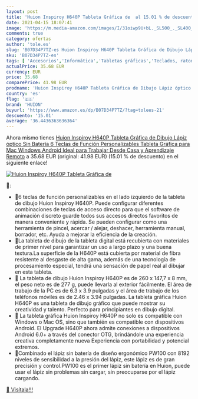```yaml
---
layout: post
title: 'Huion Inspiroy H640P Tableta Gráfica de  al 15.01 % de descuento'
date: 2021-04-15 18:07:41
image: 'https://m.media-amazon.com/images/I/31oiwp9U+bL._SL500_._SL400_.jpg'
comments: true
category: ofertas
author: 'tole.es'
slug: 'B07D34P7TZ-es Huion Inspiroy H640P Tableta Gráfica de Dibujo Lápiz...'
sku: 'B07D34P7TZ-es'
tags: [ 'Accesorios','Informática','Tabletas gráficas','Teclados, ratones y periféricos de entrada','huion','lápiz', ]
actualPrice: 35.68 EUR
currency: EUR
price: 35.68
comparePrice: 41.98 EUR
prodname: 'Huion Inspiroy H640P Tableta Gráfica de Dibujo Lápiz óptico Sin Batería 6 Teclas de Función Personalizables Tableta Gráfica para Mac Windows Android Ideal para Trabajar Desde Casa y Aprendizaje Remoto'
country: 'es'
flag: '🇪🇸'
brand: 'HUION'
buyurl: 'https://www.amazon.es/dp/B07D34P7TZ/?tag=tolees-21'
descuento: '15.01'
average: '36.4436363636364'
---
```


Ahora mismo tienes [Huion Inspiroy H640P Tableta Gráfica de Dibujo Lápiz óptico Sin Batería 6 Teclas de Función Personalizables Tableta Gráfica para Mac Windows Android Ideal para Trabajar Desde Casa y Aprendizaje Remoto](https://www.amazon.es/dp/B07D34P7TZ/?tag=tolees-21) a 35.68 EUR (original: 41.98 EUR) (15.01 %  de descuento) en el siguiente enlace!

[![Huion Inspiroy H640P Tableta Gráfica de ](https://m.media-amazon.com/images/I/31oiwp9U+bL._SL500_._SL400_.jpg)](https://www.amazon.es/dp/B07D34P7TZ/?tag=tolees-21)

🔎:

- 👑6 teclas de función personalizables en el lado izquierdo de la tableta de dibujo Huion Inspiroy H640P. Puede configurar diferentes combinaciones de teclas de acceso directo para que el software de animación discreto guarde todos sus accesos directos favoritos de manera conveniente y rápida. Se pueden configurar como una herramienta de pincel, acercar / alejar, deshacer, herramienta manual, borrador, etc. Ayuda a mejorar la eficiencia de la creación.
- 👑La tableta de dibujo de la tableta digital está recubierta con materiales de primer nivel para garantizar un uso a largo plazo y una buena textura.La superficie de la H640P está cubierta por material de fibra resistente al desgaste de alta gama, además de una tecnología de procesamiento especial, tendrá una sensación de papel real al dibujar en esta tableta.
- 👑 La tableta de dibujo Huion Inspiroy H640P es de 260 x 147,7 x 8 mm, el peso neto es de 277 g, puede llevarla al exterior fácilmente. El área de trabajo de la PC es de 6.3 x 3.9 pulgadas y el área de trabajo de los teléfonos móviles es de 2.46 x 3.94 pulgadas. La tableta gráfica Huion H640P es una tableta de dibujo gráfico que puede mostrar su creatividad y talento. Perfecto para principiantes en dibujo digital.
- 👑 La tableta gráfica Huion Inspiroy H640P no solo es compatible con Windows o Mac OS, sino que también es compatible con dispositivos Android. El Upgrade H640P ahora admite conexiones a dispositivos Android 6.0+ a través del conector OTG, brindándole una experiencia creativa completamente nueva Experiencia con portabilidad y potencial extremos.
- 👑Combinado el lápiz sin batería de diseño ergonómico PW100 con 8192 niveles de sensibilidad a la presión del lápiz, este lápiz es de gran precisión y control.PW100 es el primer lápiz sin batería en Huion, puede usar el lápiz sin problemas sin cargar, sin preocuparse por el lápiz cargando.

[🛒 Visítala!!!](https://www.amazon.es/dp/B07D34P7TZ/?tag=tolees-21)
